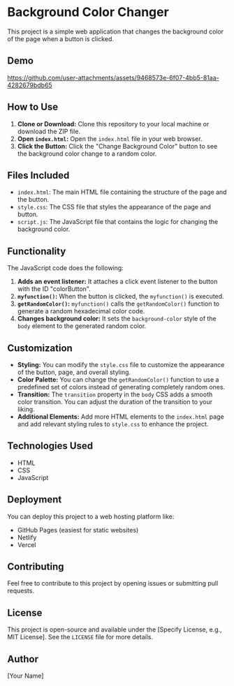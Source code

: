# Background Color Changer

This project is a simple web application that changes the background color of the page when a button is clicked.

## Demo

https://github.com/user-attachments/assets/9468573e-6f07-4bb5-81aa-4282679bdb65


## How to Use

1.  **Clone or Download:** Clone this repository to your local machine or download the ZIP file.
2.  **Open `index.html`:** Open the `index.html` file in your web browser.
3.  **Click the Button:** Click the "Change Background Color" button to see the background color change to a random color.

## Files Included

*   `index.html`: The main HTML file containing the structure of the page and the button.
*   `style.css`: The CSS file that styles the appearance of the page and button.
*   `script.js`: The JavaScript file that contains the logic for changing the background color.

## Functionality

The JavaScript code does the following:

1.  **Adds an event listener:** It attaches a click event listener to the button with the ID "colorButton".
2.  **`myfunction()`:** When the button is clicked, the `myfunction()` is executed.
3.  **`getRandomColor()`:** `myfunction()` calls the `getRandomColor()` function to generate a random hexadecimal color code.
4.  **Changes background color:** It sets the `background-color` style of the `body` element to the generated random color.

## Customization

*   **Styling:** You can modify the `style.css` file to customize the appearance of the button, page, and overall styling.
*   **Color Palette:**  You can change the `getRandomColor()` function to use a predefined set of colors instead of generating completely random ones.
*   **Transition:** The `transition` property in the `body` CSS adds a smooth color transition. You can adjust the duration of the transition to your liking.
*   **Additional Elements:** Add more HTML elements to the `index.html` page and add relevant styling rules to `style.css` to enhance the project.

## Technologies Used

*   HTML
*   CSS
*   JavaScript

## Deployment

You can deploy this project to a web hosting platform like:

*   GitHub Pages (easiest for static websites)
*   Netlify
*   Vercel

## Contributing

Feel free to contribute to this project by opening issues or submitting pull requests.

## License

This project is open-source and available under the [Specify License, e.g., MIT License]. See the `LICENSE` file for more details.

## Author

[Your Name]

